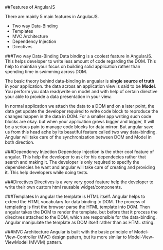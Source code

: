 ##Features of AngularJS

There are mainly 5 main features in AngularJS.

- Two way Data-Binding
- Templates
- MVC Architecture
- Dependency Injection
- Directives


###Two way Data-Binding
Data binding is a coolest feature in AngularJS. This helps developer to write less amount of code regarding the DOM. This help to maintian your focus on building solid application rather than spending time in swimming across DOM.

The basic theory behind data-binding in angualar is **single source of truth** in your application. the data across an application view is said to be **Model**. You perform you data read/write on model and with help of certain directive your able to provide a data presentation in your view.

In normal application we attach the data to a DOM and on a later point, the data get update the developer required to write code block to reproduce the changes happen in the data in DOM. For a smaller app writing such code blocks are okay. but when your application grows bigger and bigger, It will be a serious pain to manage code blocks for data mirror. But angular save us from this head ache by its beautiful feature called two way data-binding. Angular will take care of the synchronization between DOM and Model in both direction.

###Dependency Injection
Dependecy Injection is the other cool feature of angular. This help the developer to ask for his dependecies rather that search and making it. The developer is only required to specify the dependencies he want and angular will take care of creating and providing it. This help developers while doing tests.

###Directives
Directives is a very very good feature help the developer to write their own custom html reusable widget/components.

###Templates
In angular the template is HTML itself. Angular helps to extend the HTML vocabulary for data binding to DOM. The process of templating is first the browser parse the HTML template into DOM. Then angular takes the DOM to render the template. but before that it process the direcitves attached to the DOM, which are responsible for the data-binding. Angular manipulate the template as DOM itself rather than as HTML string.

###MVC Architecture
Angular is built with the basic principle of Model-View-Controller (MVC) design pattern, but its more similar to Model-View-ViewModel (MVVM) pattern.